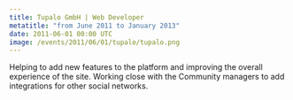 ```yaml
---
title: Tupalo GmbH | Web Developer
metatitle: "from June 2011 to January 2013"
date: 2011-06-01 00:00 UTC
image: /events/2011/06/01/tupalo/tupalo.png
---
```


Helping to add new features to the platform and improving the overall experience of the site. Working close with the Community managers to add integrations for other social networks.
